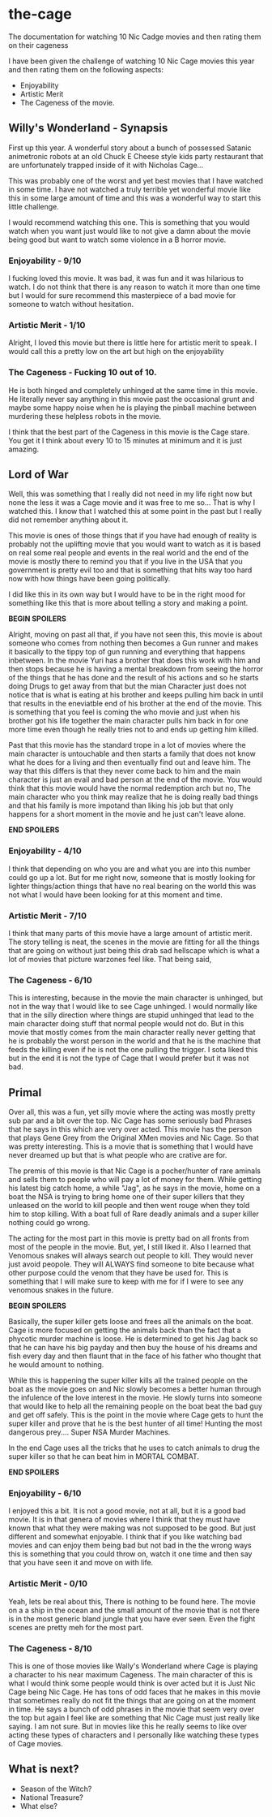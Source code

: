 # the-cage
The documentation for watching 10 Nic Cadge movies and then rating them on their cageness

I have been given the challenge of watching 10 Nic Cage movies this year and then rating them on the following aspects:
* Enjoyability
* Artistic Merit
* The Cageness of the movie.

## Willy's Wonderland - Synapsis

First up this year. A wonderful story about a bunch of possessed Satanic animetronic robots at an old Chuck E Cheese style kids party restaurant that are unfortunately trapped inside of it with Nicholas Cage...

This was probably one of the worst and yet best movies that I have watched in some time. I have not watched a truly terrible yet wonderful movie like this in some large amount of time and this was a wonderful way to start this little challenge.

I would recommend watching this one. This is something that you would watch when you want just would like to not give a damn about the movie being good but want to watch some violence in a B horror movie.

### Enjoyability - 9/10
I fucking loved this movie. It was bad, it was fun and it was hilarious to watch. I do not think that there is any reason to watch it more than one time but I would for sure recommend this masterpiece of a bad movie for someone to watch without hesitation.

### Artistic Merit - 1/10
Alright, I loved this movie but there is little here for artistic merit to speak. I would call this a pretty low on the art but high on the enjoyability

### The Cageness - Fucking 10 out of 10.
He is both hinged and completely unhinged at the same time in this movie. He literally never say anything in this movie past the occasional grunt and maybe some happy noise when he is playing the pinball machine between murdering these helpless robots in the movie. 

I think that the best part of the Cageness in this movie is the Cage stare. You get it I think about every 10 to 15 minutes at minimum and it is just amazing.

## Lord of War

Well, this was something that I really did not need in my life right now but none the less it was a Cage movie and it was free to me so... That is why I watched this. I know that I watched this at some point in the past but I really did not remember anything about it.

This movie is ones of those things that if you have had enough of reality is probably not the uplifting movie that you would want to watch as it is based on real some real people and events in the real world and the end of the movie is mostly there to remind you that if you live in the USA that you government is pretty evil too and that is something that hits way too hard now with how things have been going politically.

I did like this in its own way but I would have to be in the right mood for something like this that is more about telling a story and making a point. 

**BEGIN SPOILERS**

Alright, moving on past all that, if you have not seen this, this movie is about someone who comes from nothing then becomes a Gun runner and makes it basically to the tippy top of gun running and everything that happens inbetween. In the movie Yuri has a brother that does this work with him and then stops because he is having a mental breakdown from seeing the horror of the things that he has done and the result of his actions and so he starts doing Drugs to get away from that but the mian Character just does not notice that is what is eating at his brother and keeps pulling him back in until that results in the eneviatble end of his brother at the end of the movie. This is something that you feel is coming the who movie and just when his brother got his life together the main character pulls him back in for one more time even though he really tries not to and ends up getting him killed.

Past that this movie has the standard trope in a lot of movies where the main character is untouchable and then starts a family that does not know what he does for a living and then eventually find out and leave him. The way that this differs is that they never come back to him and the main character is just an evail and bad person at the end of the movie. You would think that this movie would have the normal redemption arch but no, The main character who you think may realize that he is doing really bad things and that his family is more impotand than liking his job but that only happens for a short moment in the movie and he just can't leave alone.

**END SPOILERS**

### Enjoyability - 4/10

I think that depending on who you are and what you are into this number could go up a lot. But for me right now, someone that is mostly looking for lighter things/action things that have no real bearing on the world this was not what I would have been looking for at this moment and time. 

### Artistic Merit - 7/10

I think that many parts of this movie have a large amount of artistic merit. The story telling is neat, the scenes in the movie are fitting for all the things that are going on without just being this drab sad hellscape which is what a lot of movies that picture warzones feel like. That being said, 

### The Cageness - 6/10

This is interesting, because in the movie the main character is unhinged, but not in the way that I would like to see Cage unhinged. I would normally like that in the silly direction where things are stupid unhinged that lead to the main character doing stuff that normal people would not do. But in this movie that mostly comes from the main character really never getting that he is probably the worst person in the world and that he is the machine that feeds the killing even if he is not the one pulling the trigger. I sota liked this but in the end it is not the type of Cage that I would prefer but it was not bad.

## Primal
Over all, this was a fun, yet silly movie where the acting was mostly pretty sub par and a bit over the top. Nic Cage has some seriously bad Phrases that he says in this which are very over acted. This movie has the person that plays Gene Grey from the Original XMen movies and Nic Cage. So that was pretty interesting. This is a movie that is something that I would have never dreamed up but that is what people who are crative are for. 

The premis of this movie is that Nic Cage is a pocher/hunter of rare aminals and sells them to people who will pay a lot of money for them. While getting his latest big catch home, a while "Jag", as he says in the movie, home on a boat the NSA is trying to bring home one of their super killers that they unleased on the world to kill people and then went rouge when they told him to stop killing. With a boat full of Rare deadly animals and a super killer nothing could go wrong.

The acting for the most part in this movie is pretty bad on all fronts from most of the people in the movie. But, yet, I still liked it. Also I learned that Venomous snakes will always search out people to kill. They would never just avoid peopole. They will ALWAYS find someone to bite because what other purpose could the venom that they have be used for. This is something that I will make sure to keep with me for if I were to see any venomous snakes in the future.

**BEGIN SPOILERS**

Basically, the super killer gets loose and frees all the animals on the boat. Cage is more focused on getting the animals back than the fact that a phycotic murder machine is loose. He is determined to get his Jag back so that he can have his big payday and then buy the house of his dreams and fish every day and then flaunt that in the face of his father who thought that he would amount to nothing. 

While this is happening the super killer kills all the trained people on the boat as the movie goes on and Nic slowly becomes a better human through the infulence of the love interest in the movie. He slowly turns into someone that would like to help all the remaining people on the boat beat the bad guy and get off safely. This is the point in the movie where Cage gets to hunt the super killer and prove that he is the best hunter of all time! Hunting the most dangerous prey.... Super NSA Murder Machines.

In the end Cage uses all the tricks that he uses to catch animals to drug the super killer so that he can beat him in MORTAL COMBAT.

**END SPOILERS**

### Enjoyability - 6/10
I enjoyed this a bit. It is not a good movie, not at all, but it is a good bad movie. It is in that genera of movies where I think that they must have known that what they were making was not supposed to be good. But just different and somewhat enjoyable. I think that if you like watching bad movies and can enjoy them being bad but not bad in the the wrong ways this is something that you could throw on, watch it one time and then say that you have seen it and move on with life.

### Artistic Merit - 0/10
Yeah, lets be real about this, There is nothing to be found here. The movie on a a ship in the ocean and the small amount of the movie that is not there is in the most generic bland jungle that you have ever seen. Even the fight scenes are pretty meh for the most part. 

### The Cageness - 8/10
This is one of those movies like Wally's Wonderland where Cage is playing a character to his near maximum Cageness. The main character of this is what I would think some people would think is over acted but it is Just Nic Cage being Nic Cage. He has tons of odd faces that he makes in this movie that sometimes really do not fit the things that are going on at the moment in time. He says a bunch of odd phrases in the movie that seem very over the top but again I feel like are something that Nic Cage must just really like saying. I am not sure. But in movies like this he really seems to like over acting these types of characters and I personally like watching these types of Cage movies.

## What is next?
* Season of the Witch?
* National Treasure? 
* What else?
